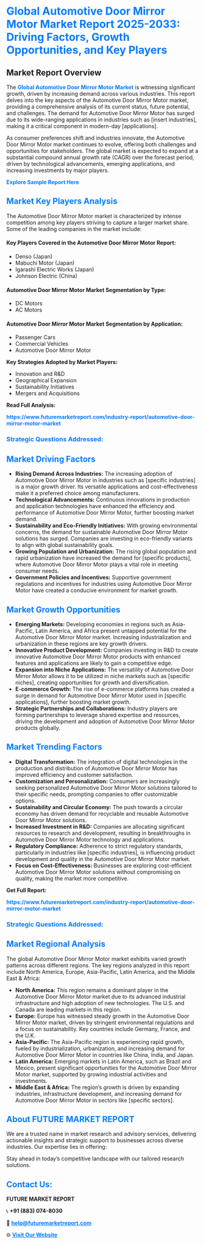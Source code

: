 <h1 style="color: #007BFF;">Global Automotive Door Mirror Motor Market Report 2025-2033: Driving Factors, Growth Opportunities, and Key Players</h1>

<section id="overview">
<h2>Market Report Overview</h2>
<p>The <a href="https://www.futuremarketreport.com/industry-report/automotive-door-mirror-motor-market" style="color: #007BFF; text-decoration: none;"><strong>Global Automotive Door Mirror Motor Market</strong></a> is witnessing significant growth, driven by increasing demand across various industries. This report delves into the key aspects of the Automotive Door Mirror Motor market, providing a comprehensive analysis of its current status, future potential, and challenges. The demand for Automotive Door Mirror Motor has surged due to its wide-ranging applications in industries such as [insert industries], making it a critical component in modern-day [applications].</p>
<p>As consumer preferences shift and industries innovate, the Automotive Door Mirror Motor market continues to evolve, offering both challenges and opportunities for stakeholders. The global market is expected to expand at a substantial compound annual growth rate (CAGR) over the forecast period, driven by technological advancements, emerging applications, and increasing investments by major players.</p>
</section>

<section id="overview">
<p><a href="https://www.futuremarketreport.com/request-sample/reportId=126150" style="color: #007BFF; text-decoration: none;"><strong>Explore Sample Report Here</strong></a></p>
</section>

<section id="key-players">
<h2 style="color: #007BFF;">Market Key Players Analysis</h2>
<p>The Automotive Door Mirror Motor market is characterized by intense competition among key players striving to capture a larger market share. Some of the leading companies in the market include:</p>
<h4>Key Players Covered in the Automotive Door Mirror Motor Report:</h4>
<ul><li>Denso (Japan)</li><li>Mabuchi Motor (Japan)</li><li>Igarashi Electric Works (Japan)</li><li>Johnson Electric (China)</li></ul>
<h4>Automotive Door Mirror Motor Market Segmentation by Type:</h4>
<ul><li>DC Motors</li><li>AC Motors</li></ul>

<h4>Automotive Door Mirror Motor Market Segmentation by Application:</h4>
<ul><li>Passenger Cars</li><li>Commercial Vehicles</li><li>Automotive Door Mirror Motor</li></ul>
<p><strong>Key Strategies Adopted by Market Players:</strong></p>
<ul>
<li>Innovation and R&D</li>
<li>Geographical Expansion</li>
<li>Sustainability Initiatives</li>
<li>Mergers and Acquisitions</li>
</ul>
</section>

<section>
<p><strong>Read Full Analysis: </strong></p><a href="https://www.futuremarketreport.com/industry-report/automotive-door-mirror-motor-market" style="color: #007BFF; text-decoration: none;"><strong>https://www.futuremarketreport.com/industry-report/automotive-door-mirror-motor-market</strong></a>
<h3 style="color: #007BFF;">Strategic Questions Addressed:</h3>
</section>

<section id="driving-factors">
<h2 style="color: #007BFF;">Market Driving Factors</h2>
<ul>
<li><strong>Rising Demand Across Industries:</strong> The increasing adoption of Automotive Door Mirror Motor in industries such as [specific industries] is a major growth driver. Its versatile applications and cost-effectiveness make it a preferred choice among manufacturers.</li>
<li><strong>Technological Advancements:</strong> Continuous innovations in production and application technologies have enhanced the efficiency and performance of Automotive Door Mirror Motor, further boosting market demand.</li>
<li><strong>Sustainability and Eco-Friendly Initiatives:</strong> With growing environmental concerns, the demand for sustainable Automotive Door Mirror Motor solutions has surged. Companies are investing in eco-friendly variants to align with global sustainability goals.</li>
<li><strong>Growing Population and Urbanization:</strong> The rising global population and rapid urbanization have increased the demand for [specific products], where Automotive Door Mirror Motor plays a vital role in meeting consumer needs.</li>
<li><strong>Government Policies and Incentives:</strong> Supportive government regulations and incentives for industries using Automotive Door Mirror Motor have created a conducive environment for market growth.</li>
</ul>
</section>

<section id="growth-opportunities">
<h2 style="color: #007BFF;">Market Growth Opportunities</h2>
<ul>
<li><strong>Emerging Markets:</strong> Developing economies in regions such as Asia-Pacific, Latin America, and Africa present untapped potential for the Automotive Door Mirror Motor market. Increasing industrialization and urbanization in these regions are key growth drivers.</li>
<li><strong>Innovative Product Development:</strong> Companies investing in R&D to create innovative Automotive Door Mirror Motor products with enhanced features and applications are likely to gain a competitive edge.</li>
<li><strong>Expansion into Niche Applications:</strong> The versatility of Automotive Door Mirror Motor allows it to be utilized in niche markets such as [specific niches], creating opportunities for growth and diversification.</li>
<li><strong>E-commerce Growth:</strong> The rise of e-commerce platforms has created a surge in demand for Automotive Door Mirror Motor used in [specific applications], further boosting market growth.</li>
<li><strong>Strategic Partnerships and Collaborations:</strong> Industry players are forming partnerships to leverage shared expertise and resources, driving the development and adoption of Automotive Door Mirror Motor products globally.</li>
</ul>
</section>

<section id="trending-factors">
<h2 style="color: #007BFF;">Market Trending Factors</h2>
<ul>
<li><strong>Digital Transformation:</strong> The integration of digital technologies in the production and distribution of Automotive Door Mirror Motor has improved efficiency and customer satisfaction.</li>
<li><strong>Customization and Personalization:</strong> Consumers are increasingly seeking personalized Automotive Door Mirror Motor solutions tailored to their specific needs, prompting companies to offer customizable options.</li>
<li><strong>Sustainability and Circular Economy:</strong> The push towards a circular economy has driven demand for recyclable and reusable Automotive Door Mirror Motor solutions.</li>
<li><strong>Increased Investment in R&D:</strong> Companies are allocating significant resources to research and development, resulting in breakthroughs in Automotive Door Mirror Motor technology and applications.</li>
<li><strong>Regulatory Compliance:</strong> Adherence to strict regulatory standards, particularly in industries like [specific industries], is influencing product development and quality in the Automotive Door Mirror Motor market.</li>
<li><strong>Focus on Cost-Effectiveness:</strong> Businesses are exploring cost-efficient Automotive Door Mirror Motor solutions without compromising on quality, making the market more competitive.</li>
</ul>
</section>

<section>
<p><strong>Get Full Report: </strong></p><a href="https://www.futuremarketreport.com/industry-report/automotive-door-mirror-motor-market" style="color: #007BFF; text-decoration: none;"><strong>https://www.futuremarketreport.com/industry-report/automotive-door-mirror-motor-market</strong></a>
<h3 style="color: #007BFF;">Strategic Questions Addressed:</h3>
</section>


<section id="regional-analysis">
<h2 style="color: #007BFF;">Market Regional Analysis</h2>
<p>The global Automotive Door Mirror Motor market exhibits varied growth patterns across different regions. The key regions analyzed in this report include North America, Europe, Asia-Pacific, Latin America, and the Middle East & Africa:</p>
<ul>
<li><strong>North America:</strong> This region remains a dominant player in the Automotive Door Mirror Motor market due to its advanced industrial infrastructure and high adoption of new technologies. The U.S. and Canada are leading markets in this region.</li>
<li><strong>Europe:</strong> Europe has witnessed steady growth in the Automotive Door Mirror Motor market, driven by stringent environmental regulations and a focus on sustainability. Key countries include Germany, France, and the U.K.</li>
<li><strong>Asia-Pacific:</strong> The Asia-Pacific region is experiencing rapid growth, fueled by industrialization, urbanization, and increasing demand for Automotive Door Mirror Motor in countries like China, India, and Japan.</li>
<li><strong>Latin America:</strong> Emerging markets in Latin America, such as Brazil and Mexico, present significant opportunities for the Automotive Door Mirror Motor market, supported by growing industrial activities and investments.</li>
<li><strong>Middle East & Africa:</strong> The region’s growth is driven by expanding industries, infrastructure development, and increasing demand for Automotive Door Mirror Motor in sectors like [specific sectors].</li>
</ul>
</section>

<footer>
<h2 style="color: #007BFF;">About FUTURE MARKET REPORT</h2>
<p>We are a trusted name in market research and advisory services, delivering actionable insights and strategic support to businesses across diverse industries. Our expertise lies in offering:</p>

<p>Stay ahead in today’s competitive landscape with our tailored research solutions.</p>

<h2 style="color: #007BFF;">Contact Us:</h2>
<p><strong>FUTURE MARKET REPORT</strong></p>
<p>📞 <strong>+91 (883) 074-8030</strong></p>
<p>📧 <strong><a href="mailto:help@futuremarketreport.com" style="color: #007BFF;">help@futuremarketreport.com</a></strong></p>
<p>🌐 <strong><a href="https://www.futuremarketreport.com/" style="color: #007BFF;">Visit Our Website</a></strong></p>
</footer>